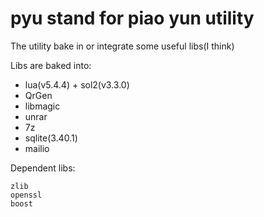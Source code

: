 # pyu stand for piao yun utility

The utility bake in or integrate some useful libs(I think)

Libs are baked into:

- lua(v5.4.4) + sol2(v3.3.0)
- QrGen
- libmagic
- unrar
- 7z
- sqlite(3.40.1)
- mailio

Dependent libs:  

    zlib
    openssl
    boost

